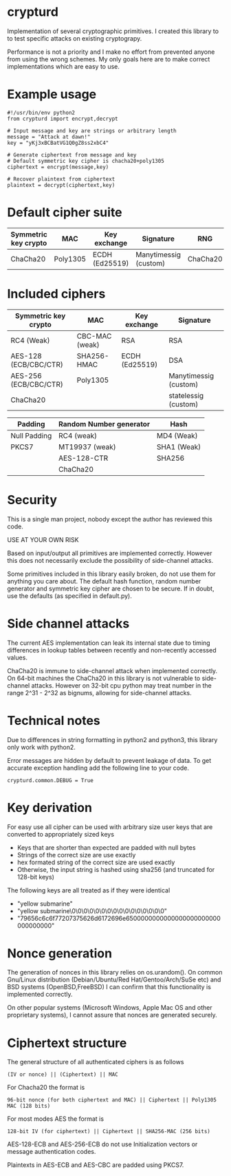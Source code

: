 # crypturd

Implementation of several cryptographic primitives. I created this
library to to test specific attacks on existing cryptograpy.

Performance is not a priority and I make no effort from prevented
anyone from using the wrong schemes. My only goals here are to make
correct implementations which are easy to use.

# Example usage

    #!/usr/bin/env python2
    from crypturd import encrypt,decrypt

    # Input message and key are strings or arbitrary length
    message = "Attack at dawn!"
    key = "yKj3xBCBatVG1Q0gZ8ss2xbC4"

    # Generate ciphertext from message and key
    # Default symmetric key cipher is chacha20+poly1305
    ciphertext = encrypt(message,key)

    # Recover plaintext from ciphertext
    plaintext = decrypt(ciphertext,key)


# Default cipher suite

| Symmetric key crypto | MAC      | Key exchange   | Signature             | RNG      |
| ---                  | ---      | ---            | ---                   | ---      |
| ChaCha20             | Poly1305 | ECDH (Ed25519) | Manytimessig (custom) | ChaCha20 |

# Included ciphers

| Symmetric key crypto  | MAC            | Key exchange   | Signature             |
| ---                   | ---            | ---            | ---                   |
| RC4 (Weak)            | CBC-MAC (weak) | RSA            | RSA                   |
| AES-128 (ECB/CBC/CTR) | SHA256-HMAC    | ECDH (Ed25519) | DSA                   |
| AES-256 (ECB/CBC/CTR) | Poly1305       |                | Manytimessig (custom) |
| ChaCha20              |                |                | statelessig (custom)  |

| Padding      | Random Number generator | Hash        |
| ---          | ---                     | ---         |
| Null Padding | RC4 (weak)              | MD4 (Weak)  |
| PKCS7        | MT19937 (weak)          | SHA1 (Weak) |
|              | AES-128-CTR             | SHA256      |
|              | ChaCha20                |             |

# Security

This is a single man project, nobody except the author has reviewed
this code.

USE AT YOUR OWN RISK

Based on input/output all primitives are implemented correctly.
However this does not necessarily exclude the possibility of
side-channel attacks.

Some primitives included in this library easily broken, do not use
them for anything you care about. The default hash function, random
number generator and symmetric key cipher are chosen to be secure. If
in doubt, use the defaults (as specified in default.py).

# Side channel attacks

The current AES implementation can leak its internal state due to
timing differences in lookup tables between recently and non-recently
accessed values.

ChaCha20 is immune to side-channel attack when implemented correctly.
On 64-bit machines the ChaCha20 in this library is not vulnerable to
side-channel attacks. However on 32-bit cpu python may treat number
in the range 2^31 - 2^32 as bignums, allowing for side-channel attacks.

# Technical notes

Due to differences in string formatting in python2 and python3, this
library only work with python2.

Error messages are hidden by default to prevent leakage of data. To
get accurate exception handling add the following line to your code.

    crypturd.common.DEBUG = True

# Key derivation

For easy use all cipher can be used with arbitrary size user keys that
are converted to appropriately sized keys

- Keys that are shorter than expected are padded with null bytes
- Strings of the correct size are use exactly
- hex formated string of the correct size are used exactly
- Otherwise, the input string is hashed using sha256 (and truncated for 128-bit keys)

The following keys are all treated as if they were identical

- "yellow submarine"
- "yellow submarine\0\0\0\0\0\0\0\0\0\0\0\0\0\0\0\0"
- "79656c6c6f77207375626d6172696e6500000000000000000000000000000000"

# Nonce generation

The generation of nonces in this library relies on os.urandom(). On
common Gnu/Linux distribution (Debian/Ubuntu/Red Hat/Gentoo/Arch/SuSe
etc) and BSD systems (OpenBSD,FreeBSD) I can confirm that this
functionality is implemented correctly.

On other popular systems (Microsoft Windows, Apple Mac OS and other
proprietary systems), I cannot assure that nonces are generated
securely.

# Ciphertext structure

The general structure of all authenticated ciphers is as follows

    (IV or nonce) || (Ciphertext) || MAC

For Chacha20 the format is

    96-bit nonce (for both ciphertext and MAC) || Ciphertext || Poly1305 MAC (128 bits)

For most modes AES the format is

    128-bit IV (for ciphertext) || Ciphertext || SHA256-MAC (256 bits)

AES-128-ECB and AES-256-ECB do not use Initialization vectors or
message authentication codes.

Plaintexts in AES-ECB and AES-CBC are padded using PKCS7.

